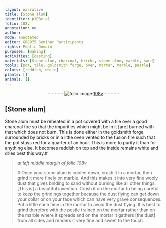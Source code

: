 ```yaml
---
layout: narrative
title: [Stone alum]
identifier: p108v_a1
folio: 108v
annotation: no
author:
mode: annotated
editor: GR8975 Seminar Participants
rights: Public Domain
purposes: [making]
activities: [casting]
materials: [Stone alum, charcoal, bricks, stone alum, marble, sand]
tools: [pot, tile, goldsmith forge, oven, mortar, marble, pestle]
colors: [reddish, white]
plants: []
animals: []
---
```


 <div class="folio" align="center">- - - - - <a href="http://gallica.bnf.fr/ark:/12148/btv1b10500001g/f222.image" target="_blank"><img src="https://cu-mkp.github.io/GR8975-edition/assets/photo-icon.png" alt="folio image: " style="display:inline-block; margin-bottom:-3px;"/>108v</a> - - - - - </div>  

## [Stone alum]

 
<span class="activity"></span><span class="material">Stone alum</span> must be reheated in a <span class="tool">pot</span> covered with a <span class="tool">tile</span> over a good <span class="material">charcoal</span> fire so that the impurities which might be in it [are] burned with that which does not burn. This is done either in the <span class="tool">goldsmith forge</span> surrounded by <span class="material">bricks</span> or in a little <span class="tool">oven</span> vented to the fusion fire such that the <span class="tool">pot</span> stays red for a quarter of an <span class="time">hour</span>. This is more to purify it than for anything else. It becomes <span class="color">reddish</span> on top and the inside remains <span class="color">white</span> and dries best this way.#
 
> *at left middle margin of folio 108v*
> 
> <span class="activity"></span> # Once your <span class="material">stone alum</span> is cooled down, crush it in a <span class="tool">mortar</span>, then grind it more finely on <span class="tool"><span class="material">marble</span></span>. And this makes it into very fine wooly dust that gives binding to <span class="material">sand</span> without burning like all other things. [This is] a beautiful invention. Crush it on the <span class="tool">mortar</span> to being careful to keep the grindings together because the dust flying can get down your collar or on your face which can have very grave consequences. Put a little each time in the <span class="tool">mortar</span> to avoid the dust flying. It is best to grind therefore with the <span class="tool">pestle</span> trained on the <span class="tool">mortar</span> rather than on the <span class="tool"><span class="material">marble</span></span> where it spreads and on the <span class="tool">mortar</span> it gathers [the dust] from all sides and renders it very fine and sweet to the touch.
 